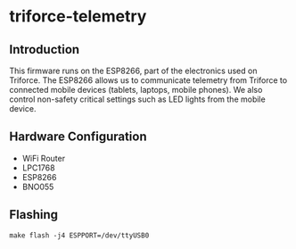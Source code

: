 # triforce-telemetry

## Introduction
This firmware runs on the ESP8266, part of the electronics used on Triforce. The ESP8266 allows us to communicate telemetry from Triforce to connected mobile devices (tablets, laptops, mobile phones). We also control non-safety critical settings such as LED lights from the mobile device.

## Hardware Configuration
- WiFi Router
- LPC1768
- ESP8266
- BNO055


## Flashing
```
make flash -j4 ESPPORT=/dev/ttyUSB0
```
